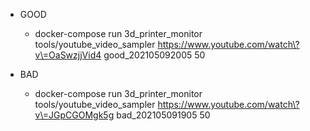 - GOOD
  - docker-compose run 3d_printer_monitor tools/youtube_video_sampler https://www.youtube.com/watch\?v\=OaSwzjjVid4 good_202105092005 50

- BAD
  - docker-compose run 3d_printer_monitor tools/youtube_video_sampler https://www.youtube.com/watch\?v\=JGpCGOMgk5g bad_202105091905 50



